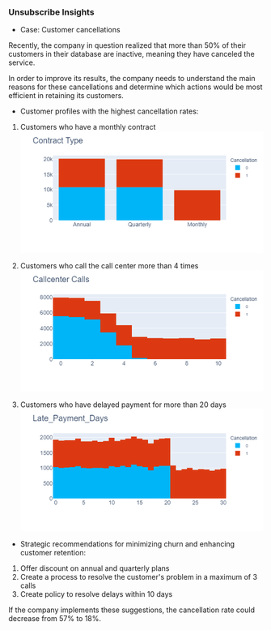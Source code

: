 ### Unsubscribe Insights

* Case: Customer cancellations

Recently, the company in question realized that more than 50% of their customers in their database are inactive, meaning they have canceled the service.

In order to improve its results, the company needs to understand the main reasons for these cancellations and determine which actions would be most efficient in retaining its customers.

* Customer profiles with the highest cancellation rates:

1) Customers who have a monthly contract
![](./contract_type.png)

2) Customers who call the call center more than 4 times
![](./callcenter_calls.png)

3) Customers who have delayed payment for more than 20 days
![](./late_payment.png)


* Strategic recommendations for minimizing churn and enhancing customer retention:

1) Offer discount on annual and quarterly plans
2) Create a process to resolve the customer's problem in a maximum of 3 calls
3) Create policy to resolve delays within 10 days

If the company implements these suggestions, the cancellation rate could decrease from 57% to 18%. 